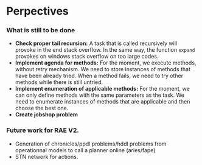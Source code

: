 # Perpectives



### What is still to be done

* **Check proper tail recursion:** A task that is called recursively will provoke in the end stack overflow. In the same way, the function `expand` provokes on windows stack overflow on too large codes.
* **Implement agenda for methods:** For the moment, we execute methods, without retry mechanism. We need to store instances of methods that have been already tried. When a method fails, we need to try other methods while there is still untried.
* **Implement enumeration of applicable methods:** For the moment, we can only define methods with the same parameters as the task. We need to enumerate instances of methods that are applicable and then choose the best one.
* **Create jobshop problem**

### Future work for RAE V2.

* Generation of chronicles/ppdl problems/hddl problems from operationnal models to call a planner online (aries/fape)
* STN network for actions.
